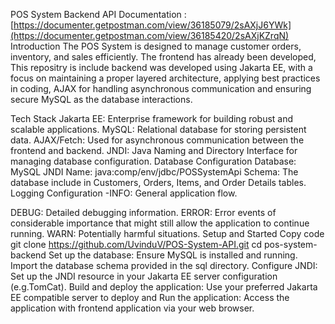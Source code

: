 POS System Backend
API Documentation : [https://documenter.getpostman.com/view/36185079/2sAXjJ6YWk](https://documenter.getpostman.com/view/36185420/2sAXjKZrqN)
Introduction
The POS System is designed to manage customer orders, inventory, and sales efficiently. The frontend has already been developed, This repositry is include backend was developed using Jakarta EE, with a focus on maintaining a proper layered architecture, applying best practices in coding, AJAX for handling asynchronous communication and ensuring secure MySQL as the database interactions.

Tech Stack
Jakarta EE: Enterprise framework for building robust and scalable applications.
MySQL: Relational database for storing persistent data.
AJAX/Fetch: Used for asynchronous communication between the frontend and backend.
JNDI: Java Naming and Directory Interface for managing database configuration.
Database Configuration
Database: MySQL
JNDI Name: java:comp/env/jdbc/POSSystemApi
Schema: The database include in Customers, Orders, Items, and Order Details tables.
Logging Configuration
-INFO: General application flow.

DEBUG: Detailed debugging information.
ERROR: Error events of considerable importance that might still allow the application to continue running.
WARN: Potentially harmful situations.
Setup and Started
Copy code git clone https://github.com/UvinduV/POS-System-API.git cd pos-system-backend Set up the database:
Ensure MySQL is installed and running. Import the database schema provided in the sql directory. Configure JNDI:
Set up the JNDI resource in your Jakarta EE server configuration (e.g.TomCat). Build and deploy the application:
Use your preferred Jakarta EE compatible server to deploy and Run the application:
Access the application with frontend application via your web browser.
 
 
